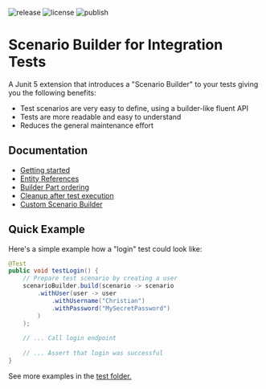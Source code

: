 ![release](https://badgen.net/github/release/innogames/junit5-scenario-builder/stable?color=cyan) ![license](https://badgen.net/github/license/innogames/junit5-scenario-builder) ![publish](https://github.com/innogames/junit5-scenario-builder/actions/workflows/publish.yml/badge.svg)

# Scenario Builder for Integration Tests

A Junit 5 extension that introduces a "Scenario Builder" to your tests giving you the following benefits:

- Test scenarios are very easy to define, using a builder-like fluent API
- Tests are more readable and easy to understand
- Reduces the general maintenance effort

## Documentation

- [Getting started](./docs/getting-started.md)
- [Entity References](./docs/entity-references.md)
- [Builder Part ordering](./docs/ordering.md)
- [Cleanup after test execution](./docs/cleanup.md)
- [Custom Scenario Builder](./docs/custom-scenario-builder.md)

## Quick Example

Here's a simple example how a "login" test could look like:

```java
@Test
public void testLogin() {
    // Prepare test scenario by creating a user
    scenarioBuilder.build(scenario -> scenario
        .withUser(user -> user
            .withUsername("Christian")
            .withPassword("MySecretPassword")
        )
    );
    
    // ... Call login endpoint
    
    // ... Assert that login was successful
}
```

See more examples in the
[test folder.](./projects/junit5-scenario-builder/src/test/java/com/innogames/scenariobuilder/junit5/examples)

